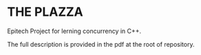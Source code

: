 # THE PLAZZA

Epitech Project for lerning concurrency in C++.

The full description is provided in the pdf at the root of repository.
